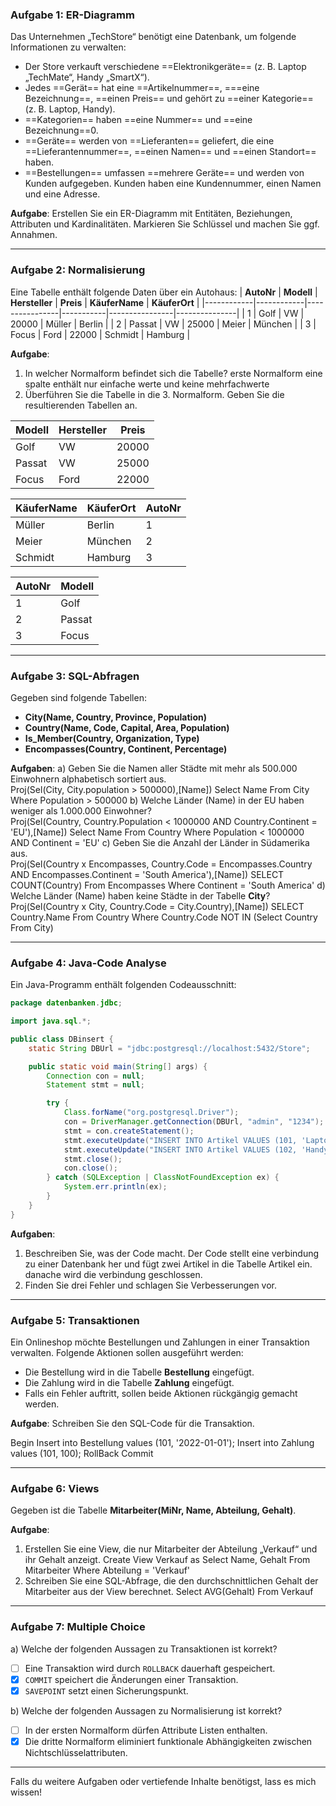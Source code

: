 
### **Aufgabe 1: ER-Diagramm**
Das Unternehmen „TechStore“ benötigt eine Datenbank, um folgende Informationen zu verwalten:
- Der Store verkauft verschiedene ==Elektronikgeräte== (z. B. Laptop „TechMate“, Handy „SmartX“).
- Jedes ==Gerät== hat eine ==Artikelnummer==, ===eine Bezeichnung==, ==einen Preis== und gehört zu ==einer Kategorie== (z. B. Laptop, Handy).
- ==Kategorien== haben ==eine Nummer== und ==eine Bezeichnung==0.
- ==Geräte== werden von ==Lieferanten== geliefert, die eine ==Lieferantennummer==, ==einen Namen== und ==einen Standort== haben.
- ==Bestellungen== umfassen ==mehrere Geräte== und werden von Kunden aufgegeben. Kunden haben eine Kundennummer, einen Namen und eine Adresse.

**Aufgabe**: Erstellen Sie ein ER-Diagramm mit Entitäten, Beziehungen, Attributen und Kardinalitäten. Markieren Sie Schlüssel und machen Sie ggf. Annahmen.

---

### **Aufgabe 2: Normalisierung**
Eine Tabelle enthält folgende Daten über ein Autohaus:
| **AutoNr** | **Modell** | **Hersteller** | **Preis** | **KäuferName** | **KäuferOrt** |
|------------|------------|----------------|-----------|----------------|---------------|
| 1          | Golf       | VW             | 20000     | Müller         | Berlin        |
| 2          | Passat     | VW             | 25000     | Meier          | München       |
| 3          | Focus      | Ford           | 22000     | Schmidt        | Hamburg       |

**Aufgabe**:
1. In welcher Normalform befindet sich die Tabelle?
		erste Normalform eine spalte enthält nur einfache werte und keine mehrfachwerte
1. Überführen Sie die Tabelle in die 3. Normalform. Geben Sie die resultierenden Tabellen an.

| Modell | Hersteller | Preis |
| ------ | ---------- | ----- |
| Golf   | VW         | 20000 |
| Passat | VW         | 25000 |
| Focus  | Ford       | 22000 |

| KäuferName | KäuferOrt | AutoNr |
| ---------- | --------- | ------ |
| Müller     | Berlin    | 1      |
| Meier      | München   | 2      |
| Schmidt    | Hamburg   | 3      |


| AutoNr | Modell |
| ------ | ------ |
| 1      | Golf   |
| 2      | Passat |
| 3      | Focus  |


---

### **Aufgabe 3: SQL-Abfragen**
Gegeben sind folgende Tabellen:
- **City(Name, Country, Province, Population)**
- **Country(Name, Code, Capital, Area, Population)**
- **Is_Member(Country, Organization, Type)**
- **Encompasses(Country, Continent, Percentage)**

**Aufgaben**:
a) Geben Sie die Namen aller Städte mit mehr als 500.000 Einwohnern alphabetisch sortiert aus.  
	Proj(Sel(City, City.population > 500000),[Name])
		Select Name
			From City
    Where Population > 500000
b) Welche Länder (Name) in der EU haben weniger als 1.000.000 Einwohner?  
	Proj(Sel(Country, Country.Population < 1000000 AND Country.Continent = 'EU'),[Name])
    Select Name
      From Country
    Where Population < 1000000 AND Continent = 'EU'
c) Geben Sie die Anzahl der Länder in Südamerika aus.  
Proj(Sel(Country x Encompasses, Country.Code = Encompasses.Country AND Encompasses.Continent = 'South America'),[Name])
SELECT COUNT(Country)
From Encompasses
Where Continent = 'South America'
d) Welche Länder (Name) haben keine Städte in der Tabelle **City**?  
Proj(Sel(Country x City, Country.Code = City.Country),[Name])
SELECT Country.Name
From Country
Where Country.Code NOT IN (Select Country From City)



---

### **Aufgabe 4: Java-Code Analyse**
Ein Java-Programm enthält folgenden Codeausschnitt:

```java
package datenbanken.jdbc;

import java.sql.*;

public class DBinsert {
    static String DBUrl = "jdbc:postgresql://localhost:5432/Store";

    public static void main(String[] args) {
        Connection con = null;
        Statement stmt = null;

        try {
            Class.forName("org.postgresql.Driver");
            con = DriverManager.getConnection(DBUrl, "admin", "1234");
            stmt = con.createStatement();
            stmt.executeUpdate("INSERT INTO Artikel VALUES (101, 'Laptop', 1200);");
            stmt.executeUpdate("INSERT INTO Artikel VALUES (102, 'Handy', 800);");
            stmt.close();
            con.close();
        } catch (SQLException | ClassNotFoundException ex) {
            System.err.println(ex);
        }
    }
}
```

**Aufgaben**:
1. Beschreiben Sie, was der Code macht.
		Der Code stellt eine verbindung zu einer Datenbank her und fügt zwei Artikel in die Tabelle Artikel ein.
		danache wird die verbindung geschlossen.
1. Finden Sie drei Fehler und schlagen Sie Verbesserungen vor.

---

### **Aufgabe 5: Transaktionen**
Ein Onlineshop möchte Bestellungen und Zahlungen in einer Transaktion verwalten. Folgende Aktionen sollen ausgeführt werden:
- Die Bestellung wird in die Tabelle **Bestellung** eingefügt.
- Die Zahlung wird in die Tabelle **Zahlung** eingefügt.
- Falls ein Fehler auftritt, sollen beide Aktionen rückgängig gemacht werden.

**Aufgabe**: Schreiben Sie den SQL-Code für die Transaktion.

Begin
  Insert into Bestellung values (101, '2022-01-01');
  Insert into Zahlung values (101, 100);
  RollBack
  Commit

---

### **Aufgabe 6: Views**
Gegeben ist die Tabelle **Mitarbeiter(MiNr, Name, Abteilung, Gehalt)**.

**Aufgabe**:
1. Erstellen Sie eine View, die nur Mitarbeiter der Abteilung „Verkauf“ und ihr Gehalt anzeigt.
		Create View Verkauf as
		    Select Name, Gehalt
    From Mitarbeiter
    Where Abteilung = 'Verkauf'
1. Schreiben Sie eine SQL-Abfrage, die den durchschnittlichen Gehalt der Mitarbeiter aus der View berechnet.
    Select AVG(Gehalt)
    From Verkauf



---

### **Aufgabe 7: Multiple Choice**
a) Welche der folgenden Aussagen zu Transaktionen ist korrekt?  
- [ ] Eine Transaktion wird durch `ROLLBACK` dauerhaft gespeichert.  
- [x] `COMMIT` speichert die Änderungen einer Transaktion.  
- [x] `SAVEPOINT` setzt einen Sicherungspunkt.  

b) Welche der folgenden Aussagen zu Normalisierung ist korrekt?  
- [ ] In der ersten Normalform dürfen Attribute Listen enthalten.  
- [x] Die dritte Normalform eliminiert funktionale Abhängigkeiten zwischen Nichtschlüsselattributen.  

---

Falls du weitere Aufgaben oder vertiefende Inhalte benötigst, lass es mich wissen!